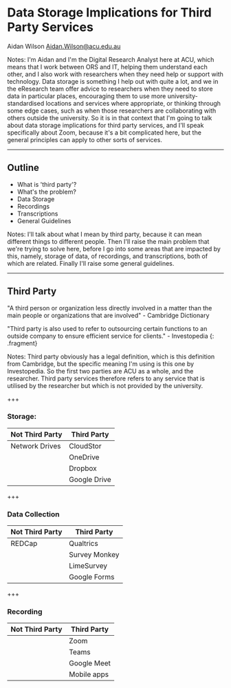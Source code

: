 # Data Storage Implications for Third Party Services

Aidan Wilson
Aidan.Wilson@acu.edu.au

Notes: I'm Aidan and I'm the Digital Research Analyst here at ACU, which means that I work between ORS and IT, helping them understand each other, and I also work with researchers when they need help or support with technology. Data storage is something I help out with quite a lot, and we in the eResearch team offer advice to researchers when they need to store data in particular places, encouraging them to use more university-standardised locations and services where appropriate, or thinking through some edge cases, such as when those researchers are collaborating with others outside the university. So it is in that context that I'm going to talk about data storage implications for third party services, and I'll speak specifically about Zoom, because it's a bit complicated here, but the general principles can apply to other sorts of services.

---

## Outline

- What is 'third party'?
- What's the problem?
- Data Storage
- Recordings
- Transcriptions
- General Guidelines

Notes: I'll talk about what I mean by third party, because it can mean different things to different people. Then I'll raise the main problem that we're trying to solve here, before I go into some areas that are impacted by this, namely, storage of data, of recordings, and transcriptions, both of which are related. Finally I'll raise some general guidelines.

---

## Third Party

"A third person or organization less directly involved in a matter than the main people or organizations that are involved" - Cambridge Dictionary

"Third party is also used to refer to outsourcing certain functions to an outside company to ensure efficient service for clients." - Investopedia
{: .fragment}

Notes: Third party obviously has a legal definition, which is this definition from Cambridge, but the specific meaning I'm using is this one by Investopedia. So the first two parties are ACU as a whole, and the researcher. Third party services therefore refers to any service that is utilised by the researcher but which is not provided by the university.

+++

### Storage:

|Not Third Party | Third Party |
|---|---|
|Network Drives|CloudStor |
| |OneDrive|
| |Dropbox|
| |Google Drive|

+++

### Data Collection

|Not Third Party | Third Party |
|---|---|
|REDCap|Qualtrics |
| |Survey Monkey|
| |LimeSurvey|
| |Google Forms|

+++

### Recording

|Not Third Party | Third Party |
|---|---|
| |Zoom |
| |Teams|
| |Google Meet|
| |Mobile apps|

